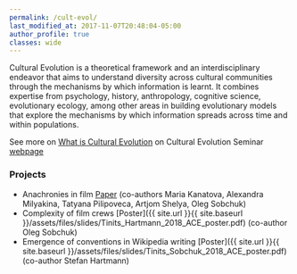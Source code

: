 ```yaml
---
permalink: /cult-evol/
last_modified_at: 2017-11-07T20:48:04-05:00
author_profile: true
classes: wide
---
```


Cultural Evolution is a theoretical framework and an interdisciplinary endeavor that aims to understand diversity across cultural communities through the mechanisms by which information is learnt. It combines expertise from psychology, history, anthropology, cognitive science, evolutionary ecology, among other areas in building evolutionary models that explore the mechanisms by which information spreads across time and within populations.

See more on [What is Cultural Evolution](https://evocultures.wordpress.com/what-is-cultural-evolution-2/) on Cultural Evolution Seminar [webpage](https://evocultures.wordpress.com/)

### Projects
- Anachronies in film [Paper](https://litlab.stanford.edu/LiteraryLabPamphlet14.pdf) (co-authors Maria Kanatova, Alexandra Milyakina, Tatyana Pilipoveca, Artjom Shelya, Oleg Sobchuk)
- Complexity of film crews [Poster]({{ site.url }}{{ site.baseurl }}/assets/files/slides/Tinits_Hartmann_2018_ACE_poster.pdf) (co-author Oleg Sobchuk)
- Emergence of conventions in Wikipedia writing [Poster]({{ site.url }}{{ site.baseurl }}/assets/files/slides/Tinits_Sobchuk_2018_ACE_poster.pdf) (co-author Stefan Hartmann)
